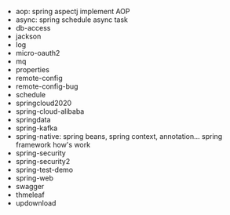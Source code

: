 - aop: spring aspectj implement AOP
- async: spring schedule async task
- db-access
- jackson
- log
- micro-oauth2
- mq
- properties
- remote-config
- remote-config-bug
- schedule
- springcloud2020
- spring-cloud-alibaba
- springdata
- spring-kafka
- spring-native: spring beans, spring context, annotation... spring framework how's work
- spring-security
- spring-security2
- spring-test-demo
- spring-web
- swagger
- thmeleaf
- updownload

